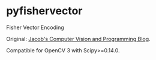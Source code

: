 # pyfishervector
Fisher Vector Encoding

Original: <a href="http://jacobcv.blogspot.in/2014/12/fisher-vector-in-python.html"> Jacob's Computer Vision and Programming Blog</a>.

Compatible for OpenCV 3 with Scipy>=0.14.0.

